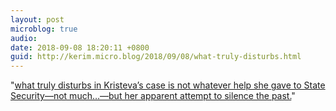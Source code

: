 ```yaml
---
layout: post
microblog: true
audio: 
date: 2018-09-08 18:20:11 +0800
guid: http://kerim.micro.blog/2018/09/08/what-truly-disturbs.html
---
```

"[what truly disturbs in Kristeva’s case is not whatever help she gave to State Security—not much…—but her apparent attempt to silence the past.](https://www.newyorker.com/news/dispatch/was-the-philosopher-julia-kristeva-a-cold-war-collaborator)"
